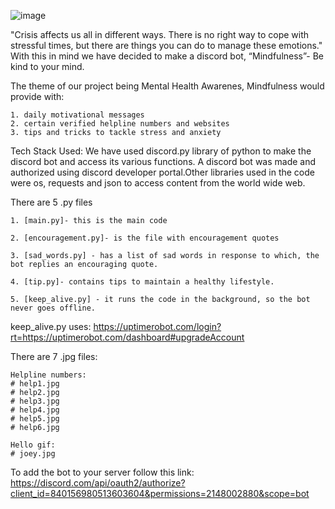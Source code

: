 ![image](https://user-images.githubusercontent.com/75221153/117552141-550d7f00-b067-11eb-8303-f7f46f22183a.png)

"Crisis affects us all in different ways. There is no right way to cope with stressful times, but there are things you can do to manage these emotions." With this in mind we have decided to make a discord bot, “Mindfulness”- Be kind to your mind.

The theme of our project being Mental Health Awarenes, 
 Mindfulness would provide with:

	1. daily motivational messages
	2. certain verified helpline numbers and websites 
	3. tips and tricks to tackle stress and anxiety

Tech Stack Used:
	We have used discord.py library of python to make the discord bot and access its various functions. A discord bot was made and authorized using discord developer portal.Other libraries used in the code were os, requests and json to access content from the world wide web.

There are 5 .py files

	1. [main.py]- this is the main code

	2. [encouragement.py]- is the file with encouragement quotes

	3. [sad_words.py] - has a list of sad words in response to which, the bot replies an encouraging quote.

	4. [tip.py]- contains tips to maintain a healthy lifestyle.

	5. [keep_alive.py] - it runs the code in the background, so the bot never goes offline.
	 
keep_alive.py uses: https://uptimerobot.com/login?rt=https://uptimerobot.com/dashboard#upgradeAccount 

There are 7 .jpg files:

	Helpline numbers:
	# help1.jpg
	# help2.jpg
	# help3.jpg
	# help4.jpg
	# help5.jpg
	# help6.jpg

	Hello gif:
	# joey.jpg

To add the bot to your server follow this link: https://discord.com/api/oauth2/authorize?client_id=840156980513603604&permissions=2148002880&scope=bot
